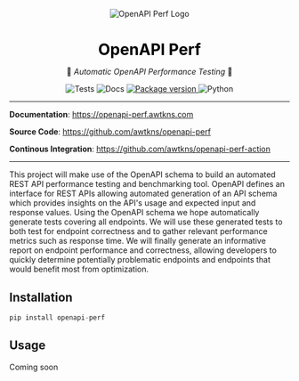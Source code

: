 <p align="center">
  <img src="https://openapi-perf.awtkns.com/assets/logo-light.png" alt="OpenAPI Perf Logo" />
</p>
<h1 align="center" style="margin-bottom: 0; color: black"><strong>OpenAPI Perf</strong></h1>
<p align="center">
  🤖<em> Automatic OpenAPI Performance Testing </em>🤖</br>
</p>
<p align="center">
<img alt="Tests" src="https://github.com/awtkns/openapi-perf/workflows/Tests/badge.svg" />
<img alt="Docs" src="https://github.com/awtkns/fastapi-crudrouter/workflows/docs/badge.svg" />
<a href="https://pypi.org/project/openapi-perf" target="_blank">
  <img src="https://img.shields.io/pypi/v/openapi-perf?color=%2334D058&label=pypi%20package" alt="Package version">
</a>
<img alt=Python Version" src="https://img.shields.io/pypi/pyversions/openapi-perf?color=%2334D058" />
</p>

---

**Documentation**: <a href="https://openapi-perf.awtkns.com" target="_blank">https://openapi-perf.awtkns.com</a>

**Source Code**: <a href="https://github.com/awtkns/openapi-perf" target="_blank">https://github.com/awtkns/openapi-perf</a>

**Continous Integration**: <a href="https://github.com/awtkns/openapi-perf-action" target="_blank">https://github.com/awtkns/openapi-perf-action</a>

---


This project will make use of the OpenAPI schema to build an automated REST API performance testing and benchmarking tool. OpenAPI defines an interface for REST APIs allowing automated generation of an API schema which provides insights on the API's usage and expected input and response values. Using the OpenAPI schema we hope automatically generate tests covering all endpoints. We will use these generated tests to both test for endpoint correctness and to gather relevant performance metrics such as response time. We will finally generate an informative report on endpoint performance and correctness, allowing developers to quickly determine potentially problematic endpoints and endpoints that would benefit most from optimization.

## Installation
```python
pip install openapi-perf
```

## Usage
Coming soon
